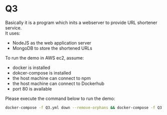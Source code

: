 # Q3
Basically it is a program which inits a webserver to provide URL shortener service.  
It uses:
- NodeJS as the web application server
- MongoDB to store the shortened URLs

To run the demo in AWS ec2, assume:
- docker is installed
- dokcer-compose is installed
- the host machine can connect to npm
- the host machine can connect to Dockerhub
- port 80 is available

Please execute the command below to run the demo:
```bash
docker-compose -f Q3.yml down --remove-orphans && docker-compose -f Q3.yml build --pull --no-cache && docker-compose -f Q3.yml up -d && docker-compose -f Q3.yml logs -f
```